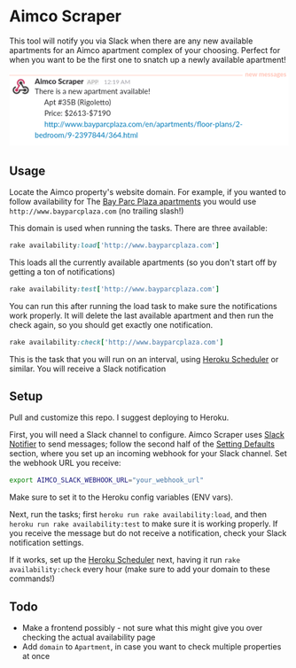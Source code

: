 # Aimco Scraper

This tool will notify you via Slack when there are any new available apartments for an Aimco apartment complex of your choosing. Perfect for when you want to be the first one to snatch up a newly available apartment!

![](/app/assets/images/aimco-scraper.png)

## Usage

Locate the Aimco property's website domain. For example, if you wanted to follow availability for The [Bay Parc Plaza apartments](http://www.bayparcplaza.com/) you would use `http://www.bayparcplaza.com` (no trailing slash!)

This domain is used when running the tasks. There are three available:

```ruby
rake availability:load['http://www.bayparcplaza.com']
```
This loads all the currently available apartments (so you don't start off by getting a ton of notifications)

```ruby
rake availability:test['http://www.bayparcplaza.com']
```
You can run this after running the load task to make sure the notifications work properly.
It will delete the last available apartment and then run the check again, so you should get exactly
one notification.

```ruby
rake availability:check['http://www.bayparcplaza.com']
```
This is the task that you will run on an interval, using [Heroku Scheduler](https://elements.heroku.com/addons/scheduler) or similar. You will receive a Slack notification

## Setup

Pull and customize this repo. I suggest deploying to Heroku.

First, you will need a Slack channel to configure. Aimco Scraper uses [Slack Notifier](https://github.com/stevenosloan/slack-notifier) to send messages;
follow the second half of the [Setting Defaults](https://github.com/stevenosloan/slack-notifier#setting-defaults) section, where you set up an incoming webhook for your Slack channel. Set the webhook URL you receive:

```bash
export AIMCO_SLACK_WEBHOOK_URL="your_webhook_url"
```

Make sure to set it to the Heroku config variables (ENV vars).

Next, run the tasks; first `heroku run rake availability:load`, and then `heroku run rake availability:test` to make sure it is working properly. If you receive the message but do not receive a notification, check your Slack notification settings.

If it works, set up the [Heroku Scheduler](https://elements.heroku.com/addons/scheduler) next, having it run `rake availability:check` every hour (make sure to add your domain to these commands!)

## Todo

* Make a frontend possibly - not sure what this might give you over checking the actual availability page
* Add `domain` to `Apartment`, in case you want to check multiple properties at once
